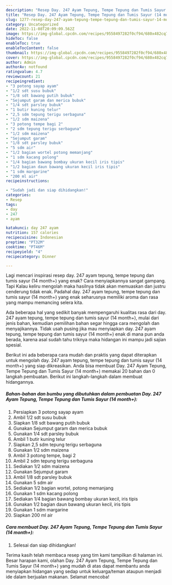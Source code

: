 ```yaml
---
description: "Resep Day. 247 Ayam Tepung, Tempe Tepung dan Tumis Sayur (14 month+) yang Lezat}"
title: "Resep Day. 247 Ayam Tepung, Tempe Tepung dan Tumis Sayur (14 month+) yang Lezat}"
slug: 1277-resep-day-247-ayam-tepung-tempe-tepung-dan-tumis-sayur-14-month-yang-lezat
category: Uncategorized
date: 2022-11-08T20:09:09.562Z
image: https://img-global.cpcdn.com/recipes/9558497282f0cf94/680x482cq70/day-247-ayam-tepung-tempe-tepung-dan-tumis-sayur-14-month-foto-resep-utama.jpg
hideToc: false
enableToc: true
enableTocContent: false
thumbnail: https://img-global.cpcdn.com/recipes/9558497282f0cf94/680x482cq70/day-247-ayam-tepung-tempe-tepung-dan-tumis-sayur-14-month-foto-resep-utama.jpg
cover: https://img-global.cpcdn.com/recipes/9558497282f0cf94/680x482cq70/day-247-ayam-tepung-tempe-tepung-dan-tumis-sayur-14-month-foto-resep-utama.jpg
author: Admin
authorAv: notfound
ratingvalue: 4.7
reviewcount: 21
recipeingredient:
- "3 potong sayap ayam"
- "1/2 sdt susu bubuk"
- "1/8 sdt bawang putih bubuk"
- "Sejumput garam dan merica bubuk"
- "1/4 sdt parsley bubuk"
- "1 butir kuning telur"
- "2,5 sdm tepung terigu serbaguna"
- "1/2 sdm maizena"
- "3 potong tempe bagi 2"
- "2 sdm tepung terigu serbaguna"
- "1/2 sdm maizena"
- "Sejumput garam"
- "1/8 sdt parsley bubuk"
- "5 sdm air"
- "1/2 bagian wortel potong memanjang"
- "1 sdm kacang polong"
- "1/4 bagian bawang bombay ukuran kecil iris tipis"
- "1/2 bagian daun bawang ukuran kecil iris tipis"
- "1 sdm margarine"
- "200 ml air"
recipeinstructions:

- "Sudah jadi dan siap dihidangkan!"
categories:
- Resep
tags:
- day
- 247
- ayam

katakunci: day 247 ayam 
nutrition: 157 calories
recipecuisine: Indonesian
preptime: "PT32M"
cooktime: "PT46M"
recipeyield: "4"
recipecategory: Dinner

---
```



Lagi mencari inspirasi resep day. 247 ayam tepung, tempe tepung dan tumis sayur (14 month+) yang enak? Cara menyiapkannya sangat gampang. Tapi Kalau keliru mengolah maka hasilnya tidak akan memuaskan dan justru cenderung tidak enak. Padahal day. 247 ayam tepung, tempe tepung dan tumis sayur (14 month+) yang enak seharusnya memiliki aroma dan rasa yang mampu memancing selera kita.




Ada beberapa hal yang sedikit banyak mempengaruhi kualitas rasa dari day. 247 ayam tepung, tempe tepung dan tumis sayur (14 month+), mulai dari jenis bahan, kemudian pemilihan bahan segar hingga cara mengolah dan menyajikannya. Tidak usah pusing jika mau menyiapkan day. 247 ayam tepung, tempe tepung dan tumis sayur (14 month+) enak di mana pun anda berada, karena asal sudah tahu triknya maka hidangan ini mampu jadi sajian spesial.


Berikut ini ada beberapa cara mudah dan praktis yang dapat diterapkan untuk mengolah day. 247 ayam tepung, tempe tepung dan tumis sayur (14 month+) yang siap dikreasikan. Anda bisa membuat Day. 247 Ayam Tepung, Tempe Tepung dan Tumis Sayur (14 month+) memakai 20 bahan dan 0 langkah pembuatan. Berikut ini langkah-langkah dalam membuat hidangannya.

<!--inarticleads1-->

##### Bahan-bahan dan bumbu yang dibutuhkan dalam pembuatan Day. 247 Ayam Tepung, Tempe Tepung dan Tumis Sayur (14 month+):

1. Persiapkan 3 potong sayap ayam
1. Ambil 1/2 sdt susu bubuk
1. Siapkan 1/8 sdt bawang putih bubuk
1. Gunakan Sejumput garam dan merica bubuk
1. Gunakan 1/4 sdt parsley bubuk
1. Ambil 1 butir kuning telur
1. Siapkan 2,5 sdm tepung terigu serbaguna
1. Gunakan 1/2 sdm maizena
1. Ambil 3 potong tempe, bagi 2
1. Ambil 2 sdm tepung terigu serbaguna
1. Sediakan 1/2 sdm maizena
1. Gunakan Sejumput garam
1. Ambil 1/8 sdt parsley bubuk
1. Gunakan 5 sdm air
1. Sediakan 1/2 bagian wortel, potong memanjang
1. Gunakan 1 sdm kacang polong
1. Sediakan 1/4 bagian bawang bombay ukuran kecil, iris tipis
1. Gunakan 1/2 bagian daun bawang ukuran kecil, iris tipis
1. Gunakan 1 sdm margarine
1. Siapkan 200 ml air




<!--inarticleads2-->

##### Cara membuat Day. 247 Ayam Tepung, Tempe Tepung dan Tumis Sayur (14 month+):


1. Selesai dan siap dihidangkan!



Terima kasih telah membaca resep yang tim kami tampilkan di halaman ini. Besar harapan kami, olahan Day. 247 Ayam Tepung, Tempe Tepung dan Tumis Sayur (14 month+) yang mudah di atas dapat membantu anda menyiapkan hidangan yang sedap untuk keluarga/teman ataupun menjadi ide dalam berjualan makanan. Selamat mencoba!
